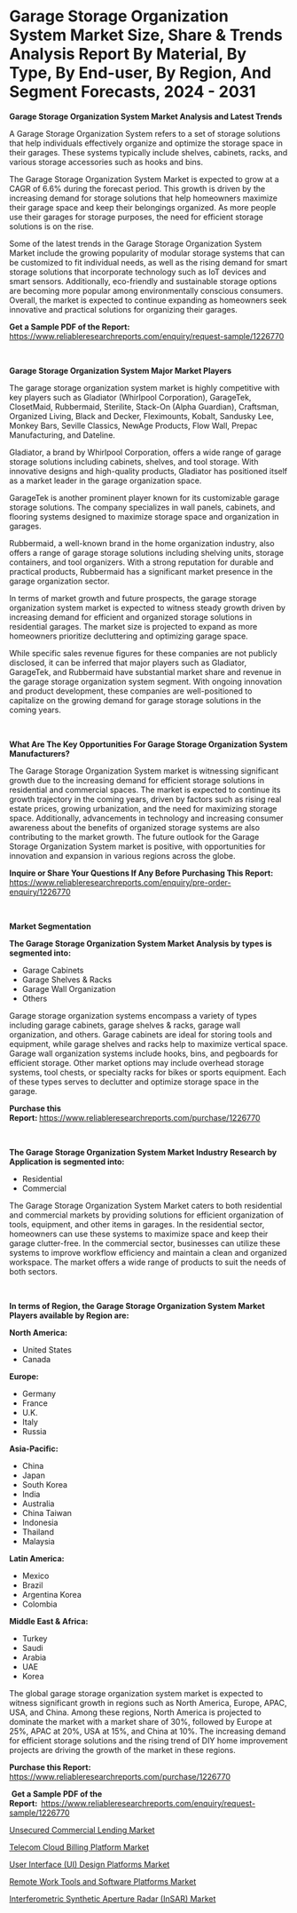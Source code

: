 <p><h1>Garage Storage Organization System Market Size, Share & Trends Analysis Report By Material, By Type, By End-user, By Region, And Segment Forecasts, 2024 - 2031</h1></p><p><strong>Garage Storage Organization System Market Analysis and Latest Trends</strong></p>
<p><p>A Garage Storage Organization System refers to a set of storage solutions that help individuals effectively organize and optimize the storage space in their garages. These systems typically include shelves, cabinets, racks, and various storage accessories such as hooks and bins.</p><p>The Garage Storage Organization System Market is expected to grow at a CAGR of 6.6% during the forecast period. This growth is driven by the increasing demand for storage solutions that help homeowners maximize their garage space and keep their belongings organized. As more people use their garages for storage purposes, the need for efficient storage solutions is on the rise.</p><p>Some of the latest trends in the Garage Storage Organization System Market include the growing popularity of modular storage systems that can be customized to fit individual needs, as well as the rising demand for smart storage solutions that incorporate technology such as IoT devices and smart sensors. Additionally, eco-friendly and sustainable storage options are becoming more popular among environmentally conscious consumers. Overall, the market is expected to continue expanding as homeowners seek innovative and practical solutions for organizing their garages.</p></p>
<p><strong>Get a Sample PDF of the Report:&nbsp;</strong> <a href="https://www.reliableresearchreports.com/enquiry/request-sample/1226770">https://www.reliableresearchreports.com/enquiry/request-sample/1226770</a></p>
<p>&nbsp;</p>
<p><strong>Garage Storage Organization System Major Market Players</strong></p>
<p><p>The garage storage organization system market is highly competitive with key players such as Gladiator (Whirlpool Corporation), GarageTek, ClosetMaid, Rubbermaid, Sterilite, Stack-On (Alpha Guardian), Craftsman, Organized Living, Black and Decker, Fleximounts, Kobalt, Sandusky Lee, Monkey Bars, Seville Classics, NewAge Products, Flow Wall, Prepac Manufacturing, and Dateline.</p><p>Gladiator, a brand by Whirlpool Corporation, offers a wide range of garage storage solutions including cabinets, shelves, and tool storage. With innovative designs and high-quality products, Gladiator has positioned itself as a market leader in the garage organization space.</p><p>GarageTek is another prominent player known for its customizable garage storage solutions. The company specializes in wall panels, cabinets, and flooring systems designed to maximize storage space and organization in garages.</p><p>Rubbermaid, a well-known brand in the home organization industry, also offers a range of garage storage solutions including shelving units, storage containers, and tool organizers. With a strong reputation for durable and practical products, Rubbermaid has a significant market presence in the garage organization sector.</p><p>In terms of market growth and future prospects, the garage storage organization system market is expected to witness steady growth driven by increasing demand for efficient and organized storage solutions in residential garages. The market size is projected to expand as more homeowners prioritize decluttering and optimizing garage space.</p><p>While specific sales revenue figures for these companies are not publicly disclosed, it can be inferred that major players such as Gladiator, GarageTek, and Rubbermaid have substantial market share and revenue in the garage storage organization system segment. With ongoing innovation and product development, these companies are well-positioned to capitalize on the growing demand for garage storage solutions in the coming years.</p></p>
<p>&nbsp;</p>
<p><strong>What Are The Key Opportunities For Garage Storage Organization System Manufacturers?</strong></p>
<p><p>The Garage Storage Organization System market is witnessing significant growth due to the increasing demand for efficient storage solutions in residential and commercial spaces. The market is expected to continue its growth trajectory in the coming years, driven by factors such as rising real estate prices, growing urbanization, and the need for maximizing storage space. Additionally, advancements in technology and increasing consumer awareness about the benefits of organized storage systems are also contributing to the market growth. The future outlook for the Garage Storage Organization System market is positive, with opportunities for innovation and expansion in various regions across the globe.</p></p>
<p><strong>Inquire or Share Your Questions If Any Before Purchasing This Report:</strong> <a href="https://www.reliableresearchreports.com/enquiry/pre-order-enquiry/1226770">https://www.reliableresearchreports.com/enquiry/pre-order-enquiry/1226770</a></p>
<p>&nbsp;</p>
<p><strong>Market Segmentation</strong></p>
<p><strong>The Garage Storage Organization System Market Analysis by types is segmented into:</strong></p>
<p><ul><li>Garage Cabinets</li><li>Garage Shelves & Racks</li><li>Garage Wall Organization</li><li>Others</li></ul></p>
<p><p>Garage storage organization systems encompass a variety of types including garage cabinets, garage shelves & racks, garage wall organization, and others. Garage cabinets are ideal for storing tools and equipment, while garage shelves and racks help to maximize vertical space. Garage wall organization systems include hooks, bins, and pegboards for efficient storage. Other market options may include overhead storage systems, tool chests, or specialty racks for bikes or sports equipment. Each of these types serves to declutter and optimize storage space in the garage.</p></p>
<p><strong>Purchase this Report:&nbsp;</strong><a href="https://www.reliableresearchreports.com/purchase/1226770">https://www.reliableresearchreports.com/purchase/1226770</a></p>
<p>&nbsp;</p>
<p><strong>The Garage Storage Organization System Market Industry Research by Application is segmented into:</strong></p>
<p><ul><li>Residential</li><li>Commercial</li></ul></p>
<p><p>The Garage Storage Organization System Market caters to both residential and commercial markets by providing solutions for efficient organization of tools, equipment, and other items in garages. In the residential sector, homeowners can use these systems to maximize space and keep their garage clutter-free. In the commercial sector, businesses can utilize these systems to improve workflow efficiency and maintain a clean and organized workspace. The market offers a wide range of products to suit the needs of both sectors.</p></p>
<p>&nbsp;</p>
<p><strong>In terms of Region, the Garage Storage Organization System Market Players available by Region are:</strong></p>
<p>
    <p> <strong> North America: </strong>
        <ul>
            <li>United States</li>
            <li>Canada</li>
        </ul>
        </p> 
    <p> <strong> Europe: </strong>
        <ul>
            <li>Germany</li>
            <li>France</li>
            <li>U.K.</li>
            <li>Italy</li>
            <li>Russia</li>
        </ul>
        </p> 
    <p> <strong> Asia-Pacific: </strong>
        <ul>
            <li>China</li>
            <li>Japan</li>
            <li>South Korea</li>
            <li>India</li>
            <li>Australia</li>
            <li>China Taiwan</li>
            <li>Indonesia</li>
            <li>Thailand</li>
            <li>Malaysia</li>
        </ul>
        </p> 
    <p> <strong> Latin America: </strong>
        <ul>
            <li>Mexico</li>
            <li>Brazil</li>
            <li>Argentina Korea</li>
            <li>Colombia</li>
        </ul>
        </p> 
    <p> <strong> Middle East & Africa: </strong>
        <ul>
            <li>Turkey</li>
            <li>Saudi</li>
            <li>Arabia</li>
            <li>UAE</li>
            <li>Korea</li>
        </ul>
    </p>
    </p>
<p><p>The global garage storage organization system market is expected to witness significant growth in regions such as North America, Europe, APAC, USA, and China. Among these regions, North America is projected to dominate the market with a market share of 30%, followed by Europe at 25%, APAC at 20%, USA at 15%, and China at 10%. The increasing demand for efficient storage solutions and the rising trend of DIY home improvement projects are driving the growth of the market in these regions.</p></p>
<p><strong>Purchase this Report: </strong><a href="https://www.reliableresearchreports.com/purchase/1226770">https://www.reliableresearchreports.com/purchase/1226770</a></p>
<p>&nbsp;<strong>Get a Sample PDF of the Report:&nbsp;&nbsp;</strong><a href="https://www.reliableresearchreports.com/enquiry/request-sample/1226770">https://www.reliableresearchreports.com/enquiry/request-sample/1226770</a></p>
<p><strong></strong></p>
<p><p><a href="https://medium.com/@anilaxhafa2022/unsecured-commercial-lending-market-exploring-market-share-market-trends-and-future-growth-0b9e90d878bc">Unsecured Commercial Lending Market</a></p><p><a href="https://medium.com/@anilaxhafa2022/analyzing-telecom-cloud-billing-platform-market-global-industry-perspective-and-forecast-2024-to-6afd730c7c70">Telecom Cloud Billing Platform Market</a></p><p><a href="https://medium.com/@serenaframi/user-interface-ui-design-platforms-market-report-reveals-the-latest-trends-and-growth-49f59c951a13">User Interface (UI) Design Platforms Market</a></p><p><a href="https://medium.com/@serenaframi/remote-work-tools-and-software-platforms-market-size-and-market-trends-complete-industry-overview-6965a179733c">Remote Work Tools and Software Platforms Market</a></p><p><a href="https://github.com/Sherrillcrooksxa8i18ucf2m/Market-Research-Report-List-1/blob/main/interferometric-synthetic-aperture-radar-insar-market.md">Interferometric Synthetic Aperture Radar (InSAR) Market</a></p></p>